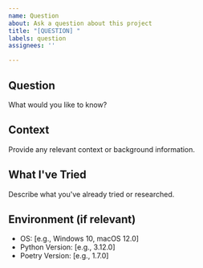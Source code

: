 ```yaml
---
name: Question
about: Ask a question about this project
title: "[QUESTION] "
labels: question
assignees: ''

---
```


## Question
What would you like to know?

## Context
Provide any relevant context or background information.

## What I've Tried
Describe what you've already tried or researched.

## Environment (if relevant)
- OS: [e.g., Windows 10, macOS 12.0]
- Python Version: [e.g., 3.12.0]
- Poetry Version: [e.g., 1.7.0]

